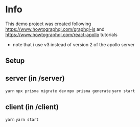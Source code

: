 # Info

This demo project was created following https://www.howtographql.com/graphql-js and https://www.howtographql.com/react-apollo tutorials

* note that i use v3  instead of version 2 of the apollo server

## Setup

## server (in /server)
`yarn`
`npx prisma migrate dev`
`mpx prisma generate`
`yarn start`

## client (in /client)
`yarn`
`yarn start`